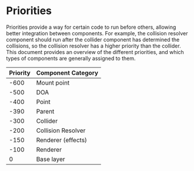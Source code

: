# Priorities
Priorities provide a way for certain code to run before others, allowing better integration between components. For example, the collision resolver component should run after the collider component has determined the collisions, so the collision resolver has a higher priority than the collider. This document provides an overview of the different priorities, and which types of components are generally assigned to them.

| Priority | Component Category |
|----------|--------------------|
| -600     | Mount point        |
| -500     | DOA                |
| -400     | Point              |
| -390     | Parent             |
| -300     | Collider           |
| -200     | Collision Resolver |
| -150     | Renderer (effects) |
| -100     | Renderer           |
| 0        | Base layer         |
